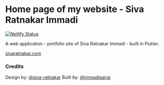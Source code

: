 # Home page of my website - Siva Ratnakar Immadi

[![Netlify Status](https://api.netlify.com/api/v1/badges/2f45d600-8680-4803-9520-7544daf3abde/deploy-status)](https://app.netlify.com/sites/sivaratnakar/deploys)

A web application - portfolio site of Siva Ratnakar Immadi - built in Flutter.

[sivaratnakar.com](https://sivaratnakar.com)

### Credits

Design by: [@siva-ratnakar](https://github.com/siva-ratnakar)
Built by: [@immadisairaj](https://github.com/immadisairaj)
